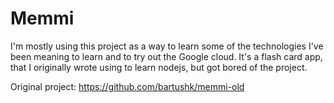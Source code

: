 # Memmi

I'm mostly using this project as a way to learn some of the technologies I've been meaning to learn and to try out the Google cloud. It's a flash card app, that I originally wrote using to learn nodejs, but got bored of the project.

Original project: https://github.com/bartushk/memmi-old
